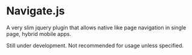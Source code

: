 # Navigate.js
A very slim jquery plugin that allows native like page navigation in single page, hybrid mobile apps.

Still under development. Not recommended for usage unless specified.


